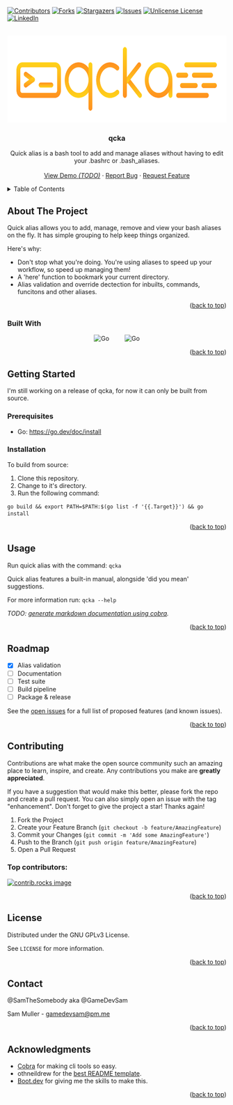 <a id="readme-top"></a>

[![Contributors][contributors-shield]][contributors-url]
[![Forks][forks-shield]][forks-url]
[![Stargazers][stars-shield]][stars-url]
[![Issues][issues-shield]][issues-url]
[![Unlicense License][license-shield]][license-url]
[![LinkedIn][linkedin-shield]][linkedin-url]

<!-- PROJECT LOGO -->
<br />
<div align="center">
  <a href="https://github.com/samthesomebody/qcka">
    <img src="images/logo.svg" alt="Logo" width="600" height="200">
  </a>

  <h3 align="center">qcka</h3>

  <p align="center">
    Quick alias is a bash tool to add and manage aliases without having to edit your .bashrc or .bash_aliases.
    <br />
    <br />
    <a href="https://github.com/SamTheSomebody/qcka">View Demo <i>(TODO)</i></a>
    &middot;
    <a href="https://github.com/SamTheSomebody/qcka/issues/new?labels=bug&template=bug-report---.md">Report Bug</a>
    &middot;
    <a href="https://github.com/SamTheSomebody/qcka/issues/new?labels=enhancement&template=feature-request---.md">Request Feature</a>
  </p>
</div>



<!-- TABLE OF CONTENTS -->
<details>
  <summary>Table of Contents</summary>
  <ol>
    <li>
      <a href="#about-the-project">About The Project</a>
      <ul>
        <li><a href="#built-with">Built With</a></li>
      </ul>
    </li>
    <li>
      <a href="#getting-started">Getting Started</a>
      <ul>
        <li><a href="#prerequisites">Prerequisites</a></li>
        <li><a href="#installation">Installation</a></li>
      </ul>
    </li>
    <li><a href="#usage">Usage</a></li>
    <li><a href="#roadmap">Roadmap</a></li>
    <li><a href="#contributing">Contributing</a></li>
    <li><a href="#license">License</a></li>
    <li><a href="#contact">Contact</a></li>
    <li><a href="#acknowledgments">Acknowledgments</a></li>
  </ol>
</details>



<!-- ABOUT THE PROJECT -->
## About The Project

Quick alias allows you to add, manage, remove and view your bash aliases on the fly. It has simple grouping to help keep things organized. 

Here's why:
* Don't stop what you're doing. You're using aliases to speed up your workflow, so speed up managing them! 
* A 'here' function to bookmark your current directory.
* Alias validation and override dectection for inbuilts, commands, funcitons and other aliases.

<p align="right">(<a href="#readme-top">back to top</a>)</p>

### Built With

<div align="center">
<img src="https://go.dev/images/go-logo-white.svg" alt="Go" width="100">
&nbsp;
&nbsp;
&nbsp;
&nbsp;
<img src="https://github.com/user-attachments/assets/cbc3adf8-0dff-46e9-a88d-5e2d971c169e" alt="Go" width="100">
</div>

<p align="right">(<a href="#readme-top">back to top</a>)</p>

<!-- GETTING STARTED -->
## Getting Started

I'm still working on a release of qcka, for now it can only be built from source.

### Prerequisites

* Go: https://go.dev/doc/install

### Installation

To build from source:
1) Clone this repository.
2) Change to it's directory.
3) Run the following command:
```
go build && export PATH=$PATH:$(go list -f '{{.Target}}') && go install
```

<p align="right">(<a href="#readme-top">back to top</a>)</p>



<!-- USAGE EXAMPLES -->
## Usage

Run quick alias with the command: ```qcka```

Quick alias features a built-in manual, alongside 'did you mean' suggestions.

For more information run: ```qcka --help```

*TODO: [generate markdown documentation using cobra](https://github.com/spf13/cobra/blob/main/site/content/docgen/md.md).*

<p align="right">(<a href="#readme-top">back to top</a>)</p>


<!-- ROADMAP -->
## Roadmap

- [x] Alias validation
- [ ] Documentation
- [ ] Test suite
- [ ] Build pipeline
- [ ] Package & release

See the [open issues](https://github.com/SamTheSomebody/qcka/issues) for a full list of proposed features (and known issues).

<p align="right">(<a href="#readme-top">back to top</a>)</p>



<!-- CONTRIBUTING -->
## Contributing

Contributions are what make the open source community such an amazing place to learn, inspire, and create. Any contributions you make are **greatly appreciated**.

If you have a suggestion that would make this better, please fork the repo and create a pull request. You can also simply open an issue with the tag "enhancement".
Don't forget to give the project a star! Thanks again!

1. Fork the Project
2. Create your Feature Branch (`git checkout -b feature/AmazingFeature`)
3. Commit your Changes (`git commit -m 'Add some AmazingFeature'`)
4. Push to the Branch (`git push origin feature/AmazingFeature`)
5. Open a Pull Request

### Top contributors:

<a href="https://github.com/SamTheSomebody/qcka/graphs/contributors">
  <img src="https://contrib.rocks/image?repo=samthesomebody/qcka" alt="contrib.rocks image" />
</a>

<p align="right">(<a href="#readme-top">back to top</a>)</p>



<!-- LICENSE -->
## License

Distributed under the GNU GPLv3 License.

See `LICENSE` for more information.

<p align="right">(<a href="#readme-top">back to top</a>)</p>



<!-- CONTACT -->
## Contact
@SamTheSomebody aka @GameDevSam

Sam Muller - gamedevsam@pm.me

<p align="right">(<a href="#readme-top">back to top</a>)</p>



<!-- ACKNOWLEDGMENTS -->
## Acknowledgments

* [Cobra](https://github.com/spf13/cobra) for making cli tools so easy.
* othneildrew for the [best README template](https://github.com/othneildrew/Best-README-Template).
* [Boot.dev](https://www.boot.dev) for giving me the skills to make this.

<p align="right">(<a href="#readme-top">back to top</a>)</p>



<!-- MARKDOWN LINKS & IMAGES -->
<!-- https://www.markdownguide.org/basic-syntax/#reference-style-links -->
[contributors-shield]: https://img.shields.io/github/contributors/samthesomebody/qcka.svg?style=for-the-badge
[contributors-url]: https://github.com/SamTheSomebody/qcka/graphs/contributors
[forks-shield]: https://img.shields.io/github/forks/samthesomebody/qcka.svg?style=for-the-badge
[forks-url]: https://github.com/SamTheSomebody/qcka/network/members
[stars-shield]: https://img.shields.io/github/stars/samthesomebody/qcka.svg?style=for-the-badge
[stars-url]: https://github.com/SamTheSomebody/qcka/stargazers
[issues-shield]: https://img.shields.io/github/issues/samthesomebody/qcka.svg?style=for-the-badge
[issues-url]: https://github.com/SamTheSomebody/qcka/issues
[license-shield]: https://img.shields.io/github/license/samthesomebody/qcka.svg?style=for-the-badge
[license-url]: https://github.com/SamTheSomebody/qcka/blob/master/LICENSE
[linkedin-shield]: https://img.shields.io/badge/-LinkedIn-black.svg?style=for-the-badge&logo=linkedin&colorB=555
[linkedin-url]: https://www.linkedin.com/in/gamedevsam/
